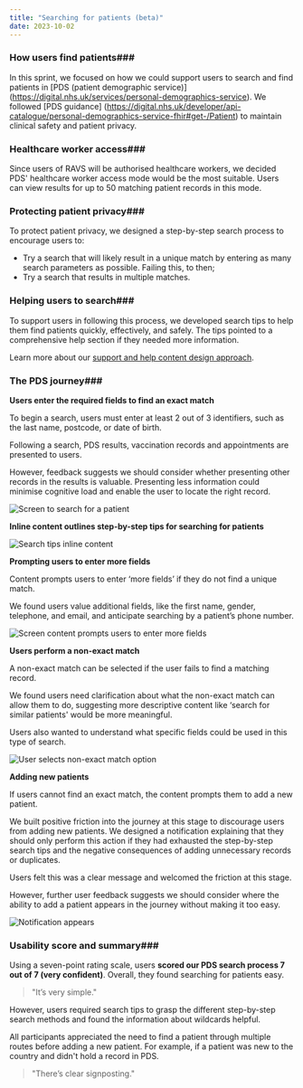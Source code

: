 ```yaml
---
title: "Searching for patients (beta)"
date: 2023-10-02
---
```

### How users find patients### 

In this sprint, we focused on how we could support users to search and find patients in [PDS (patient demographic service)] (https://digital.nhs.uk/services/personal-demographics-service). We followed [PDS guidance] (https://digital.nhs.uk/developer/api-catalogue/personal-demographics-service-fhir#get-/Patient) to maintain clinical safety and patient privacy.

### Healthcare worker access### 

Since users of RAVS will be authorised healthcare workers, we decided PDS' healthcare worker access mode would be the most suitable. Users can view results for up to 50 matching patient records in this mode.

### Protecting patient privacy### 

To protect patient privacy, we designed a step-by-step search process to encourage users to:

- Try a search that will likely result in a unique match by entering as many search parameters as possible. Failing this, to then;
- Try a search that results in multiple matches.

### Helping users to search### 

To support users in following this process, we developed search tips to help them find patients quickly, effectively, and safely. The tips pointed to a comprehensive help section if they needed more information. 

Learn more about our [support and help content design approach](https://record-a-vaccination-design-history.designhistory.app/editing-records-support-and-help-content-beta).

### The PDS journey### 

**Users enter the required fields to find an exact match**

To begin a search, users must enter at least 2 out of 3 identifiers, such as the last name, postcode, or date of birth. 

Following a search, PDS results, vaccination records and appointments are presented to users.

However, feedback suggests we should consider whether presenting other records in the results is valuable. Presenting less information could minimise cognitive load and enable the user to locate the right record.

![Screen to search for a patient](8og98j9irt0jji0kgt43hxzedwtb.png)

**Inline content outlines step-by-step tips for searching for patients**

![Search tips inline content](lmceerk77fh7dvqpkmoumd58ysff.png)

**Prompting users to enter more fields**

Content prompts users to enter ‘more fields’ if they do not find a unique match.

We found users value additional fields, like the first name, gender, telephone, and email, and anticipate searching by a patient’s phone number.

![Screen content prompts users to enter more fields](otnavcz7dpzecdedsssa7hpga8kb.png)

**Users perform a non-exact match**

A non-exact match can be selected if the user fails to find a matching record. 

We found users need clarification about what the non-exact match can allow them to do, suggesting more descriptive content like ‘search for similar patients' would be more meaningful.

Users also wanted to understand what specific fields could be used in this type of search. 

![User selects non-exact match option](pz5mytbswx6busaeduye68tl1tj4.png)

**Adding new patients**

If users cannot find an exact match, the content prompts them to add a new patient. 

We built positive friction into the journey at this stage to discourage users from adding new patients. We designed a notification explaining that they should only perform this action if they had exhausted the step-by-step search tips and the negative consequences of adding unnecessary records or duplicates. 

Users felt this was a clear message and welcomed the friction at this stage. 

However, further user feedback suggests we should consider where the ability to add a patient appears in the journey without making it too easy. 

![Notification appears](a2zf1lebwlryn6lnc4gj7x31ip4t.png)

### Usability score and summary### 
Using a seven-point rating scale, users **scored our PDS search process 7 out of 7 (very confident)**. Overall, they found searching for patients easy.

> "It’s very simple."

However, users required search tips to grasp the different step-by-step search methods and found the information about wildcards helpful. 

All participants appreciated the need to find a patient through multiple routes before adding a new patient. For example, if a patient was new to the country and didn't hold a record in PDS.

> "There’s clear signposting."
